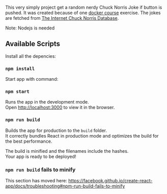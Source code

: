  This very simply project get a random nerdy Chuck Norris Joke if button is pushed. It was created because of one [docker course](https://devopswithdocker.com/) exercise. The jokes are fetched from [The Internet Chuck Norris Database](http://www.icndb.com/api/). 

Note: Nodejs is needed

## Available Scripts
Install all the depencies: 
### `npm install`

Start app with command:

### `npm start`

Runs the app in the development mode.<br />
Open [http://localhost:3000](http://localhost:3000) to view it in the browser.

### `npm run build`

Builds the app for production to the `build` folder.<br />
It correctly bundles React in production mode and optimizes the build for the best performance.

The build is minified and the filenames include the hashes.<br />
Your app is ready to be deployed!

### `npm run build` fails to minify

This section has moved here: https://facebook.github.io/create-react-app/docs/troubleshooting#npm-run-build-fails-to-minify
